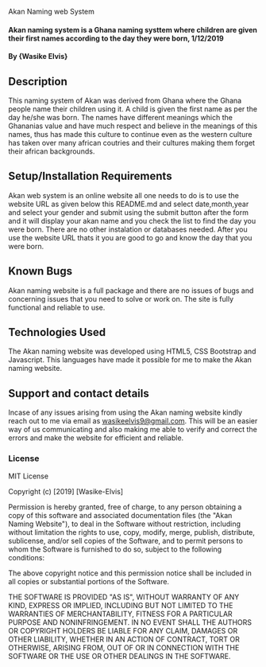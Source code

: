 Akan Naming web System
#### Akan naming system is a Ghana naming systtem where children are given their first names according to the day they were born, 1/12/2019
#### By **{Wasike Elvis}**
## Description
This naming system of Akan was derived from Ghana where the Ghana people name their children using it. A child is given the first name as per the day he/she was born. The names have different meanings which the Ghananias value and have much respect and believe in the meanings of this names, thus has made this culture to continue even as the western culture has taken over many african coutries and their cultures making them forget their african backgrounds. 
## Setup/Installation Requirements
Akan web system is an online website all one needs to do is to use the website URL as given below this README.md and select date,month,year and select your gender and submit using the submit button after the form and it will display your akan name and you check the list to find the day you were born.
There are no other instalation or databases needed. After you use the website URL thats it you are good to go and know the day that you were born.
## Known Bugs
Akan naming website is a full package and there are no issues of bugs and concerning issues that you need to solve or work on. The site is fully functional and reliable to use.
## Technologies Used
The Akan naming website was developed using HTML5, CSS Bootstrap and Javascript. This languages have made it possible for me to make the Akan naming website.
## Support and contact details
Incase of any issues arising from using the Akan naming website kindly reach out to me via email as wasikeelvis9@gmail.com. This will be an easier way of us communicating and also making me able to verify and correct the errors and make the website for efficient and reliable.
### License
MIT License

Copyright (c) [2019] [Wasike-Elvis]

Permission is hereby granted, free of charge, to any person obtaining a copy
of this software and associated documentation files (the "Akan Naming Website"), to deal
in the Software without restriction, including without limitation the rights
to use, copy, modify, merge, publish, distribute, sublicense, and/or sell
copies of the Software, and to permit persons to whom the Software is
furnished to do so, subject to the following conditions:

The above copyright notice and this permission notice shall be included in all
copies or substantial portions of the Software.

THE SOFTWARE IS PROVIDED "AS IS", WITHOUT WARRANTY OF ANY KIND, EXPRESS OR
IMPLIED, INCLUDING BUT NOT LIMITED TO THE WARRANTIES OF MERCHANTABILITY,
FITNESS FOR A PARTICULAR PURPOSE AND NONINFRINGEMENT. IN NO EVENT SHALL THE
AUTHORS OR COPYRIGHT HOLDERS BE LIABLE FOR ANY CLAIM, DAMAGES OR OTHER
LIABILITY, WHETHER IN AN ACTION OF CONTRACT, TORT OR OTHERWISE, ARISING FROM,
OUT OF OR IN CONNECTION WITH THE SOFTWARE OR THE USE OR OTHER DEALINGS IN THE
SOFTWARE.
##